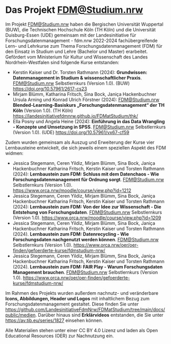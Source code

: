 # Das Projekt FDM@Studium.nrw

Im Projekt FDM@Studium.nrw haben die Bergischen Universität Wuppertal (BUW), die Technischen Hochschule Köln (TH Köln) und die Universität Duisburg-Essen (UDE) gemeinsam mit der Landesinitiative für Forschungsdatenmanagement - fdm.nrw 2022-2024 fachübergreifende Lern- und Lehrkurse zum Thema Forschungsdatenmanagement (FDM) für den Einsatz in Studium und Lehre (Bachelor und Master) erarbeitet. Gefördert vom Ministerium für Kultur und Wissenschaft des Landes Nordrhein-Westfalen sind folgende Kurse entstanden:

- Kerstin Kaiser und Dr. Torsten Rathmann (2024): **Grundwissen: Datenmanagement in Studium & wissenschaftlicher Praxis**. FDM@Studium.nrw Selbstlernkurs (Version 1.0). (BUW) https://doi.org/10.57961/2617-cs23 
- Mirjam Blümm, Katharina Fritsch, Sina Bock, Janiça Hackenbuchner Ursula Arning und Konrad Ulrich Förstner (2024): FDM@Studium.nrw **Blended-Learning-Basiskurs „Forschungsdatenmanagement“ der TH Köln** (Version 1.0). (TH Köln) https://landesinitiativefdmnrw.github.io/FDMatStudium/thk/
- Ella Posny und Angela Heine (2024): **Einführung in das Data Wrangling - Konzepte und Umsetzung in SPSS**. FDM@Studium.nrw Selbstlernkurs (Version 1.0). (UDE) https://doi.org/10.57961/vx67-cf59

Zudem wurden gemeinsam als Auszug und Erweiterung der Kurse vier Lernbausteine entwickelt, die sich jeweils einem speziellen Aspekt des FDM widmen:

- Jessica Stegemann, Ceren Yildiz, Mirjam Blümm, Sina Bock, Janiça Hackenbuchner Katharina Fritsch, Kerstin Kaiser und Torsten Rathmann (2024): **Lernbaustein zum FDM: Schluss mit dem Datenchaos - Wie Forschungsdatenmanagement für Ordnung sorgt**. FDM@Studium.nrw Selbstlernkurs (Version 1.0). https://www.orca.nrw/moodle/course/view.php?id=1212
- Jessica Stegemann, Ceren Yildiz, Mirjam Blümm, Sina Bock, Janiça Hackenbuchner Katharina Fritsch, Kerstin Kaiser und Torsten Rathmann (2024): **Lernbaustein zum FDM: Von der Idee zur Wissenschaft - Die Entstehung von Forschungsdaten**. FDM@Studium.nrw Selbstlernkurs (Version 1.0). https://www.orca.nrw/moodle/course/view.php?id=1209
- Jessica Stegemann, Ceren Yildiz, Mirjam Blümm, Sina Bock, Janiça Hackenbuchner Katharina Fritsch, Kerstin Kaiser und Torsten Rathmann (2024). **Lernbaustein zum FDM: Datenrecycling - Wie Forschungsdaten nachgenutzt werden können**. FDM@Studium.nrw Selbstlernkurs (Version 1.0). https://www.orca.nrw/oer/oer-finden/gefoerderte-kurse/fdmstudium-nrw/
- Jessica Stegemann, Ceren Yildiz, Mirjam Blümm, Sina Bock, Janiça Hackenbuchner Katharina Fritsch, Kerstin Kaiser und Torsten Rathmann (2024). **Lernbaustein zum FDM: FAIR Play - Warum Forschungsdaten Management brauchen**. FDM@Studium.nrw Selbstlernkurs (Version 1.0). https://www.orca.nrw/oer/oer-finden/gefoerderte-kurse/fdmstudium-nrw/

Im Rahmen des Projekts wurden außerdem nachnutz- und veränderbare **Icons, Abbildungen, Header und Logos** mit inhaltlichem Bezug zum Forschungsdatenmanagement gestaltet. Diese finden Sie unter https://github.com/LandesinitiativeFdmNrw/FDMatStudium/tree/main/docs/public/medien. Darüber hinaus sind **Erklärvideos** entstanden, die Sie unter https://av.tib.eu/series/1827 einsehen können.

Alle Materialien stehen unter einer CC BY 4.0 Lizenz und laden als Open Educational Resources (OER) zur Nachnutzung ein.
